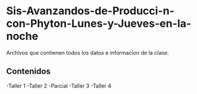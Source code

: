 # Sis-Avanzandos-de-Producci-n-con-Phyton-Lunes-y-Jueves-en-la-noche
Archivos que contienen todos los datos e informacion de la clase.
## Contenidos 
-Taller 1 
-Taller 2 
-Parcial 
-Taller 3 
-Taller 4 
